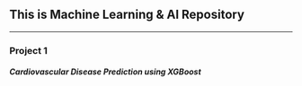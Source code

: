 ## This is Machine Learning & AI Repository

------------------------------------------
### Project 1 
##### Cardiovascular Disease Prediction using XGBoost



